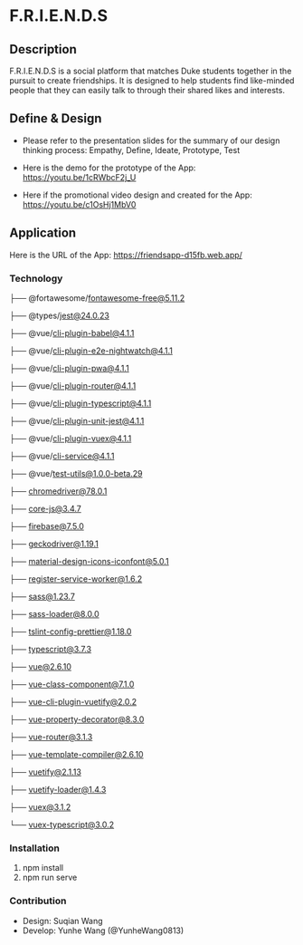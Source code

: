 # F.R.I.E.N.D.S

## Description
F.R.I.E.N.D.S is a social platform that matches Duke students together in the pursuit to create friendships. It is designed to help students find like-minded people that they can easily talk to through their shared likes and interests.

## Define & Design
* Please refer to the presentation slides for the summary of our design thinking process: Empathy, Define, Ideate, Prototype, Test

* Here is the demo for the prototype of the App: https://youtu.be/1cRWbcF2j_U

* Here if the promotional video design and created for the App: https://youtu.be/c1OsHj1MbV0

## Application
Here is the URL of the App: https://friendsapp-d15fb.web.app/

### Technology
├── @fortawesome/fontawesome-free@5.11.2

├── @types/jest@24.0.23

├── @vue/cli-plugin-babel@4.1.1

├── @vue/cli-plugin-e2e-nightwatch@4.1.1

├── @vue/cli-plugin-pwa@4.1.1

├── @vue/cli-plugin-router@4.1.1

├── @vue/cli-plugin-typescript@4.1.1

├── @vue/cli-plugin-unit-jest@4.1.1

├── @vue/cli-plugin-vuex@4.1.1

├── @vue/cli-service@4.1.1

├── @vue/test-utils@1.0.0-beta.29

├── chromedriver@78.0.1

├── core-js@3.4.7

├── firebase@7.5.0

├── geckodriver@1.19.1

├── material-design-icons-iconfont@5.0.1

├── register-service-worker@1.6.2

├── sass@1.23.7

├── sass-loader@8.0.0

├── tslint-config-prettier@1.18.0

├── typescript@3.7.3

├── vue@2.6.10

├── vue-class-component@7.1.0

├── vue-cli-plugin-vuetify@2.0.2

├── vue-property-decorator@8.3.0

├── vue-router@3.1.3

├── vue-template-compiler@2.6.10

├── vuetify@2.1.13

├── vuetify-loader@1.4.3

├── vuex@3.1.2

└── vuex-typescript@3.0.2

### Installation
1. npm install
2. npm run serve

### Contribution
* Design: Suqian Wang
* Develop: Yunhe Wang (@YunheWang0813)
